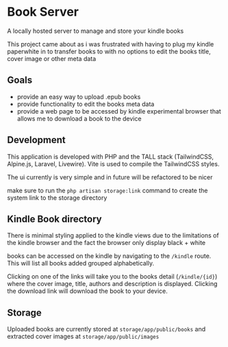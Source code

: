 # Book Server

A locally hosted server to manage and store your kindle books

This project came about as i was frustrated with having to plug my kindle paperwhite in to transfer books to with no options to edit the books title, cover image or other meta data

## Goals
- provide an easy way to upload .epub books
- provide functionality to edit the books meta data
- provide a web page to be accessed by kindle experimental browser that allows me to download a book to the device

## Development

This application is developed with PHP and the TALL stack (TailwindCSS, Alpine.js, Laravel, Livewire).
Vite is used to compile the TailwindCSS styles.

The ui currently is very simple and in future will be refactored to be nicer

make sure to run the `php artisan storage:link` command to create the system link to the storage directory

## Kindle Book directory
There is minimal styling applied to the kindle views due to the limitations of the kindle browser and the fact the browser only display black + white

books can be accessed on the kindle by navigating to the `/kindle` route. This will list all books added grouped alphabetically. 

Clicking on one of the links will take you to the books detail (`/kindle/{id}`) where the cover image, title, authors and description is displayed.
Clicking the download link will download the book to your device.

## Storage

Uploaded books are currently stored at `storage/app/public/books` and extracted cover images at `storage/app/public/images`
